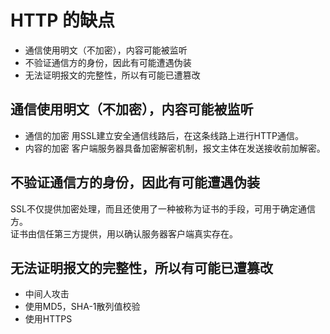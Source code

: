 # HTTP 的缺点
- 通信使用明文（不加密），内容可能被监听
- 不验证通信方的身份，因此有可能遭遇伪装
- 无法证明报文的完整性，所以有可能已遭篡改

## 通信使用明文（不加密），内容可能被监听
- 通信的加密
用SSL建立安全通信线路后，在这条线路上进行HTTP通信。
- 内容的加密
客户端服务器具备加密解密机制，报文主体在发送接收前加解密。

## 不验证通信方的身份，因此有可能遭遇伪装
SSL不仅提供加密处理，而且还使用了一种被称为证书的手段，可用于确定通信方。<br>
证书由信任第三方提供，用以确认服务器客户端真实存在。

## 无法证明报文的完整性，所以有可能已遭篡改
- 中间人攻击
- 使用MD5，SHA-1散列值校验
- 使用HTTPS